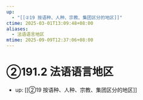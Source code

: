 ```yaml
---
up:
  - "[[②19 按语种、人种、宗教、集团区分的地区]]"
ctime: 2025-03-01T13:09:48+08:00
aliases:
  - 法语语言地区
mtime: 2025-09-09T12:37:06+08:00
---
```


# ②191.2 法语语言地区

- up: [[②19 按语种、人种、宗教、集团区分的地区]]
